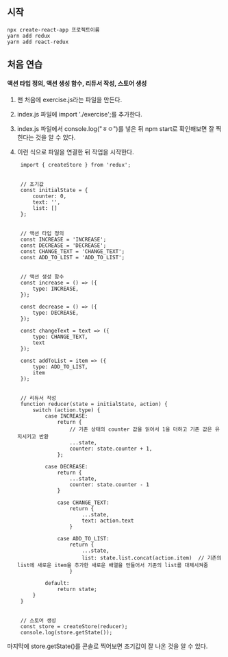 ## 시작
    npx create-react-app 프로젝트이름
    yarn add redux
    yarn add react-redux


## 처음 연습
#### 액션 타입 정의, 액션 생성 함수, 리듀서 작성, 스토어 생성
1. 맨 처음에 exercise.js라는 파일을 만든다.
2. index.js 파일에 import './exercise';를 추가한다.
3. index.js 파일에서 console.log("ㅎㅇ")를 넣은 뒤 npm start로 확인해보면 잘 찍힌다는 것을 알 수 있다.
4. 이런 식으로 파일을 연결한 뒤 작업을 시작한다.


        import { createStore } from 'redux';


        // 초기값
        const initialState = {
            counter: 0,
            text: '',
            list: []
        };


        // 액션 타입 정의
        const INCREASE = 'INCREASE';
        const DECREASE = 'DECREASE';
        const CHANGE_TEXT = 'CHANGE_TEXT';
        const ADD_TO_LIST = 'ADD_TO_LIST';


        // 액션 생성 함수
        const increase = () => ({
            type: INCREASE,
        });

        const decrease = () => ({
            type: DECREASE,
        });

        const changeText = text => ({
            type: CHANGE_TEXT,
            text
        });

        const addToList = item => ({
            type: ADD_TO_LIST,
            item
        });


        // 리듀서 작성
        function reducer(state = initialState, action) {
            switch (action.type) {
                case INCREASE:
                    return {
                        // 기존 상태의 counter 값을 읽어서 1을 더하고 기존 값은 유지시키고 반환
                        ...state,
                        counter: state.counter + 1,
                    };

                case DECREASE:
                    return {
                        ...state,
                        counter: state.counter - 1
                    }

                    case CHANGE_TEXT:
                        return {
                            ...state,
                            text: action.text
                        }

                    case ADD_TO_LIST:
                        return {
                            ...state,
                            list: state.list.concat(action.item)  // 기존의 list에 새로운 item을 추가한 새로운 배열을 만들어서 기존의 list를 대체시켜줌
                        }

                default:
                    return state;
            }
        }


        // 스토어 생성
        const store = createStore(reducer);
        console.log(store.getState());


마지막에 store.getState()를 콘솔로 찍어보면 초기값이 잘 나온 것을 알 수 있다.


#